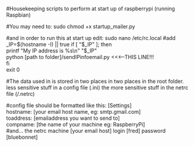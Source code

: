 
#Housekeeping scripts to perform at start up of raspberrypi (running Raspbian)

#You may need to:
sudo chmod +x startup_mailer.py

#and in order to run this at start up edit:
sudo nano /etc/rc.local
#add
 _IP=$(hostname -I) || true  
 if [ "$_IP" ]; then  
   printf "My IP address is %s\n" "$_IP"  
   python  [path to folder]/sendIPinfoemail.py        <<<--THIS LINE!!!  
 fi  
 exit 0   
 
#The data used in is stored in two places in two places in the root folder. less sensitive stuff in a config file (.ini) the more sensitive stuff in the netrc file (/.netrc)

#config file should be formatted like this:
[Settings]  
hostname: [your email host name, eg: smtp.gmail.com]  
toaddress: [emailaddress you want to send to]  
compname: [the name of your machine eg: RaspberryPi]  
#and... the netrc
machine [your email host] login [fred] password [bluebonnet]  

